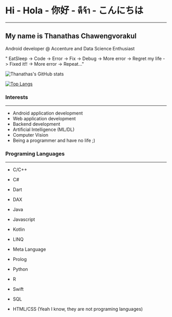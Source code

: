 # Hi - Hola - 你好 - ดีจ้า - こんにちは

---

## My name is Thanathas Chawengvorakul
 Android developer @ Accenture and Data Science Enthusiast

" EatSleep -> Code -> Error -> Fix -> Debug -> More error -> Regret my life -> Fixed it!! -> More error -> Repeat..."


![Thanathas's GitHub stats](https://github-readme-stats.vercel.app/api?username=thanathasCh&show_icons=true&theme=slateorange )

[![Top Langs](https://github-readme-stats.vercel.app/api/top-langs/?username=thanathasCh&layout=compact&hide=java&langs_count=10&theme=slateorange)](https://github.com/anuraghazra/github-readme-stats)


### Interests

---
- Android application development
- Web application development
- Backend development
- Artificial Intelligence (ML/DL)
- Computer Vision
- Being a programmer and have no life ;)

### Programing Languages

---

- C/C++
- C#
- Dart
- DAX
- Java
- Javascript
- Kotlin
- LINQ
- Meta Language
- Prolog
- Python
- R
- Swift
- SQL  

- HTML/CSS (Yeah I know, they are not programing languages)


